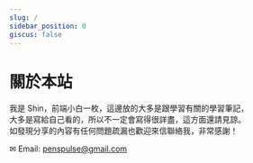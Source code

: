 ```yaml
---
slug: /
sidebar_position: 0
giscus: false
---
```


# 關於本站

我是 Shin，前端小白一枚，這邊放的大多是跟學習有關的學習筆記，  
大多是寫給自己看的，所以不一定會寫得很詳盡，這方面還請見諒。  
如發現分享的內容有任何問題疏漏也歡迎來信聯絡我，非常感謝！

✉ Email: penspulse@gmail.com
